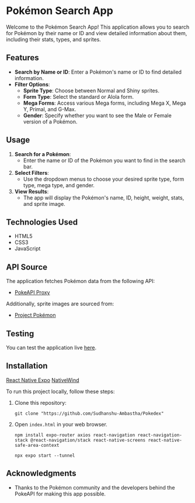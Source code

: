 # Pokémon Search App

Welcome to the Pokémon Search App! This application allows you to search for Pokémon by their name or ID and view detailed information about them, including their stats, types, and sprites.

## Features

- **Search by Name or ID**: Enter a Pokémon's name or ID to find detailed information.
- **Filter Options**:
  - **Sprite Type**: Choose between Normal and Shiny sprites.
  - **Form Type**: Select the standard or Alola form.
  - **Mega Forms**: Access various Mega forms, including Mega X, Mega Y, Primal, and G-Max.
  - **Gender**: Specify whether you want to see the Male or Female version of a Pokémon.

## Usage

1. **Search for a Pokémon**: 
   - Enter the name or ID of the Pokémon you want to find in the search bar.
2. **Select Filters**: 
   - Use the dropdown menus to choose your desired sprite type, form type, mega type, and gender.
3. **View Results**: 
   - The app will display the Pokémon's name, ID, height, weight, stats, and sprite image.

## Technologies Used

- HTML5
- CSS3
- JavaScript

## API Source

The application fetches Pokémon data from the following API:
- [PokeAPI Proxy](https://pokeapi-proxy.freecodecamp.rocks/api/pokemon/)

Additionally, sprite images are sourced from:
- [Project Pokémon](https://projectpokemon.org/home/docs/spriteindex_148/3d-models-generation-1-pok%C3%A9mon-r90/)

## Testing

You can test the application live [here](https://onecompiler.com/html/42swhnzxd).

## Installation
[React Native Expo](https://reactnative.dev/docs/environment-setup)
[NativeWind](https://www.nativewind.dev/getting-started/expo-router)

To run this project locally, follow these steps:

1. Clone this repository:
   ```
   git clone "https://github.com/Sudhanshu-Ambastha/Pokedex"
   ```
2. Open `index.html` in your web browser.   
   ```
   npm install expo-router axios react-navigation react-navigation-stack @react-navigation/stack react-native-screens react-native-safe-area-context
   ```
   ```
   npx expo start --tunnel
   ```
## Acknowledgments

- Thanks to the Pokémon community and the developers behind the PokeAPI for making this app possible.